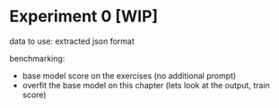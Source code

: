 # Experiment 0 [WIP]
data to use: extracted json format

benchmarking:
- base model score on the exercises (no additional prompt)
- overfit the base model on this chapter (lets look at the output, train score)